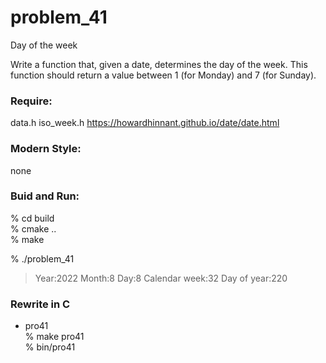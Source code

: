 problem_41
===============

Day of the week

Write a function that, given a date, determines the day of the week. This function should return a value between 1 (for Monday) and 7 (for Sunday).


### Require: 
data.h  iso_week.h 
https://howardhinnant.github.io/date/date.html  


### Modern Style:  
none

### Buid and Run:  
% cd build  
% cmake ..  
% make  

% ./problem_41  
> Year:2022
> Month:8
> Day:8
> Calendar week:32
> Day of year:220


### Rewrite in C
- pro41  
% make pro41  
% bin/pro41


